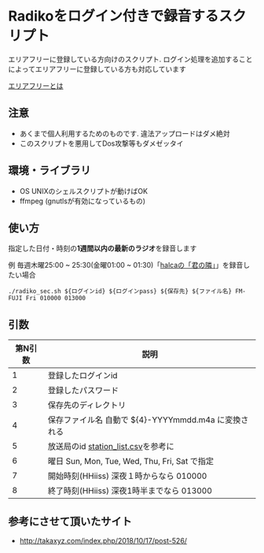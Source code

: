 # Radikoをログイン付きで録音するスクリプト

エリアフリーに登録している方向けのスクリプト. ログイン処理を追加することによってエリアフリーに登録している方も対応しています

[エリアフリーとは](http://radiko.jp/rg/premium/ "エリアフリー")

## 注意

- あくまで個人利用するためのものです. 違法アップロードはダメ絶対
- このスクリプトを悪用してDos攻撃等もダメゼッタイ

## 環境・ライブラリ

- OS UNIXのシェルスクリプトが動けばOK
- ffmpeg (gnutlsが有効になっているもの)

## 使い方

指定した日付・時刻の**1週間以内の最新のラジオ**を録音します

例 毎週木曜25:00 ~ 25:30(金曜01:00 ~ 01:30)「[halcaの「君の隣」](http://www.fmfuji.jp/halca/ "リンク")」を録音したい場合

```
./radiko_sec.sh ${ログインid} ${ログインpass} ${保存先} ${ファイル名} FM-FUJI Fri 010000 013000
```

## 引数
|第N引数|説明|
|---|---|
|1|登録したログインid|
|2|登録したパスワード|
|3|保存先のディレクトリ|
|4|保存ファイル名 自動で ${4}-YYYYmmdd.m4a に変換される|
|5|放送局のid [station_list.csv](./station_list.csv)を参考に|
|6|曜日 Sun, Mon, Tue, Wed, Thu, Fri, Sat で指定
|7|開始時刻(HHiiss) 深夜１時からなら 010000|
|8|終了時刻(HHiiss) 深夜1時半までなら 013000|

## 参考にさせて頂いたサイト

- http://takaxyz.com/index.php/2018/10/17/post-526/

